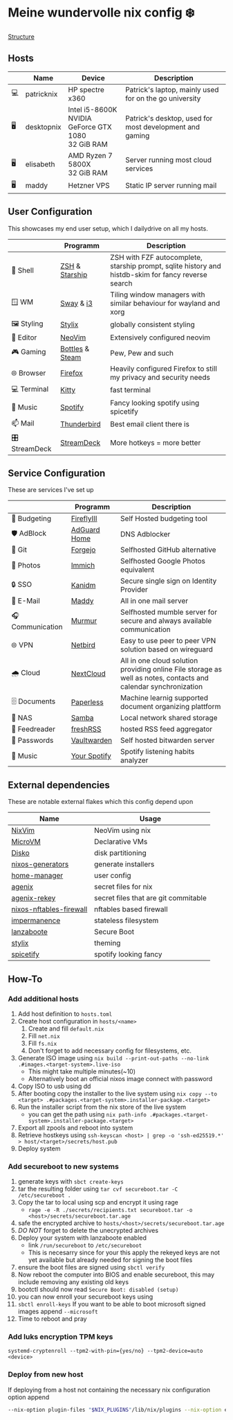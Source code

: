 # Meine wundervolle nix config  ❄️

[Structure](./STRUCTURE.md)


## Hosts
| | Name | Device | Description
---|---|---|---
💻 | patricknix | HP spectre x360 | Patrick's laptop, mainly used for on the go university
🖥️ | desktopnix | Intel i5-8600K <br> NVIDIA GeForce GTX 1080 <br> 32 GiB RAM | Patrick's desktop, used for most development and gaming
🖥️ | elisabeth | AMD Ryzen 7 5800X <br> 32 GiB RAM | Server running most cloud services
🖥️ | maddy | Hetzner VPS | Static IP server running mail

## User Configuration
This showcases my end user setup, which I dailydrive on all my hosts.

| | Programm | Description
---|---|---
🐚 Shell | [ZSH](./users/common/shells/zsh/default.nix) & [Starship](./users/common/shells/starfish.nix) | ZSH with FZF autocomplete, starship prompt, sqlite history and histdb-skim for fancy reverse search
🪟 WM | [Sway](./users/common/graphical/wayland/sway.nix) & [i3](./users/common/graphical/Xorg/i3.nix) | Tiling window managers with similar behaviour for wayland and xorg
🖼️ Styling | [Stylix](./modules/graphical/default.nix) | globally consistent styling 
📝 Editor | [NeoVim](./users/common/programs/nvim/default.nix) | Extensively configured neovim
🎮 Gaming | [Bottles](./users/common/programs/bottles.nix) & [Steam](./modules/optional/steam.nix) | Pew, Pew and such
🌐 Browser | [Firefox](./users/patrick/firefox.nix) | Heavily configured Firefox to still my privacy and security needs
💻 Terminal | [Kitty](./users/common/programs/kitty.nix) | fast terminal
🎵 Music | [Spotify](./users/common/programs/spicetify.nix) | Fancy looking spotify using spicetify
📫 Mail | [Thunderbird](./users/common/programs/thunderbird.nix) | Best email client there is
🎛️ StreamDeck | [StreamDeck](./users/patrick/streamdeck.nix) | More hotkeys = more better

## Service Configuration
These are services I've set up

| | Programm | Description
---|---|---
💸 Budgeting | [FireflyIII](./config/services/firefly.nix) | Self Hosted budgeting tool
🛡️ AdBlock | [AdGuard Home](./config/services/adguardhome.nix) | DNS Adblocker
🔨 Git | [Forgejo](./config/services/forgejo.nix) | Selfhosted GitHub alternative
📸 Photos | [Immich](./config/services/immich.nix) | Selfhosted Google Photos equivalent
🔒 SSO | [Kanidm](./config/services/kanidm.nix) | Secure single sign on Identity Provider
📧 E-Mail | [Maddy](./config/services/maddy.nix) | All in one mail server
🎧 Communication | [Murmur](./config/services/murmur.nix) | Selfhosted mumble server for secure and always available communication
🌐 VPN | [Netbird](./config/services/netbird.nix) | Easy to use peer to peer VPN solution based on wireguard
🌧️ Cloud | [NextCloud](./config/services/nextcloud.nix) | All in one cloud solution providing online File storage as well as notes, contacts and calendar synchronization
🗄️ Documents | [Paperless](./config/services/paperless.nix) | Machine learnig supported document organizing plattform
📁 NAS | [Samba](./config/services/samba.nix) | Local network shared storage
📰 Feedreader | [freshRSS](./config/services/ttrss.nix) | hosted RSS feed aggregator
🔑 Passwords | [Vaultwarden](./config/services/vaultwarden.nix) | Self hosted bitwarden server
🎵 Music | [Your Spotify](./config/services/yourspotify.nix) | Spotify listening habits analyzer


## External dependencies
These are notable external flakes which this config depend upon

| Name | Usage |
---|---
[NixVim](https://github.com/nix-community/nixvim) | NeoVim using nix
[MicroVM](https://github.com/astro/microvm.nix) | Declarative VMs
[Disko](https://github.com/nix-community/disko)| disk partitioning
[nixos-generators](https://github.com/nix-community/nixos-generators) | generate installers
[home-manager](https://github.com/nix-community/home-manager) | user config
[agenix](https://github.com/ryantm/agenix) | secret files for nix
[agenix-rekey](https://github.com/oddlama/agenix-rekey) | secret files that are git commitable
[nixos-nftables-firewall](https://github.com/thelegy/nixos-nftables-firewall) | nftables based firewall
[impermanence](https://github.com/nix-community/impermanence) | stateless filesystem
[lanzaboote](https://github.com/nix-community/lanzaboote) | Secure Boot
[stylix](https://github.com/danth/stylix) | theming
[spicetify](https://github.com/the-argus/spicetify-nix) | spotify looking fancy



## How-To

### Add additional hosts

1. Add host definition to `hosts.toml`
2. Create host configuration in `hosts/<name>`
    1. Create and fill `default.nix`
    1. Fill `net.nix`
    1. Fill `fs.nix`
    2. Don't forget to add necessary config for filesystems, etc.
3. Generate ISO image using `nix build --print-out-paths --no-link .#images.<target-system>.live-iso`
    - This might take multiple minutes(~10)
    - Alternatively boot an official nixos image connect with password
3. Copy ISO to usb using dd
3. After booting copy the installer to the live system using `nix copy --to <target> .#packages.<target-system>.installer-package.<target>`
4. Run the installer script from the nix store of the live system
    - you can get the path using `nix path-info .#packages.<target-system>.installer-package.<target>`
4. Export all zpools and reboot into system
6. Retrieve hostkeys using `ssh-keyscan <host> | grep -o 'ssh-ed25519.*' > host/<target>/secrets/host.pub`
5. Deploy system

### Add secureboot to new systems

1. generate keys with `sbct create-keys`
1. tar the resulting folder using `tar cvf secureboot.tar -C /etc/secureboot .`
1. Copy the tar to local using scp and encrypt it using rage
    - `rage -e -R ./secrets/recipients.txt secureboot.tar -o <host>/secrets/secureboot.tar.age`
1. safe the encrypted archive to `hosts/<host>/secrets/secureboot.tar.age`
1. *DO NOT* forget to delete the unecrypted archives
1. Deploy your system with lanzaboote enabled
    - link `/run/secureboot` to `/etc/secureboot`
    - This is necesarry since for your this apply the rekeyed keys are not yet available but already needed for signing the boot files
1. ensure the boot files are signed using `sbctl verify`
1. Now reboot the computer into BIOS and enable secureboot,
    this may include removing any existing old keys
1. bootctl should now read `Secure Boot: disabled (setup)`
1. you can now enroll your secureboot keys using
1. `sbctl enroll-keys`
    If you want to be able to boot microsoft signed images append `--microsoft`
1. Time to reboot and pray

### Add luks encryption TPM keys

`systemd-cryptenroll --tpm2-with-pin={yes/no} --tpm2-device=auto <device>`


### Deploy from new host

If deploying from a host not containing the necessary nix configuration option append
```bash
--nix-option plugin-files "$NIX_PLUGINS"/lib/nix/plugins --nix-option extra-builtins-file ./nix/extra-builtins`
```
